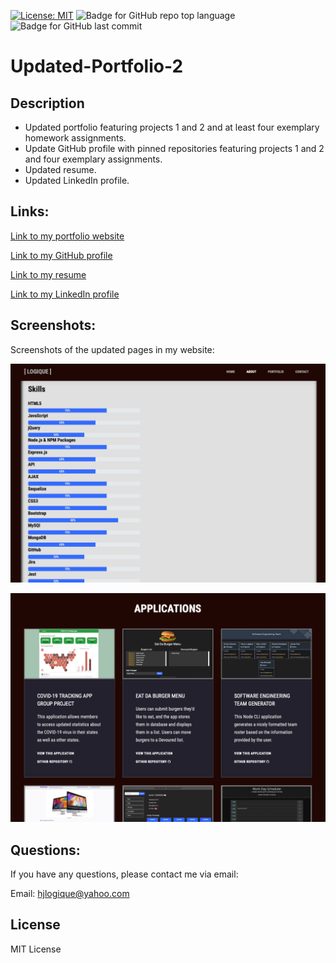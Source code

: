 
[![License: MIT](https://img.shields.io/badge/License-MIT-yellow.svg)](https://opensource.org/licenses/MIT) ![Badge for GitHub repo top language](https://img.shields.io/github/languages/top/hjlogique/Updated-Portfolio-Page-2?style=flat&logo=appveyor) ![Badge for GitHub last commit](https://img.shields.io/github/last-commit/hjlogique/Updated-Portfolio-Page-2?style=flat&logo=appveyor)
  
# Updated-Portfolio-2

  ## Description 
  
  * Updated portfolio featuring projects 1 and 2 and at least four exemplary homework assignments.
  * Update GitHub profile with pinned repositories featuring projects 1 and 2 and four exemplary assignments.
  * Updated resume.
  * Updated LinkedIn profile.


  ## Links:
  
  [Link to my portfolio website](https://hjlogique.github.io/Updated-Portfolio-Page-2/)

  [Link to my GitHub profile](https://github.com/hjlogique)

  [Link to my resume](docs/henrylogique_resume.pdf)

  [Link to my LinkedIn profile](https://www.linkedin.com/in/henry-jean-logique-b63707b3/)


 ## Screenshots:

 Screenshots of the updated pages in my website:

 ![About Page](/screenshots/img1.png)

 ![About Page](/screenshots/img2.png)


  ## Questions:
  
  If you have any questions, please contact me via email:
  
  Email: hjlogique@yahoo.com

  
  ## License
  
  MIT License